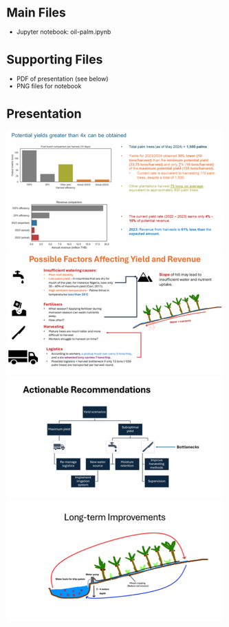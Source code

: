 # Main Files
- Jupyter notebook: oil-palm.ipynb 

# Supporting Files
- PDF of presentation (see below)
- PNG files for notebook

# Presentation
<img src="palm_recs_english/Slide1.PNG">
<img src="palm_recs_english/Slide2.PNG">
<img src="palm_recs_english/Slide3.PNG">
<img src="palm_recs_english/Slide4.PNG">



